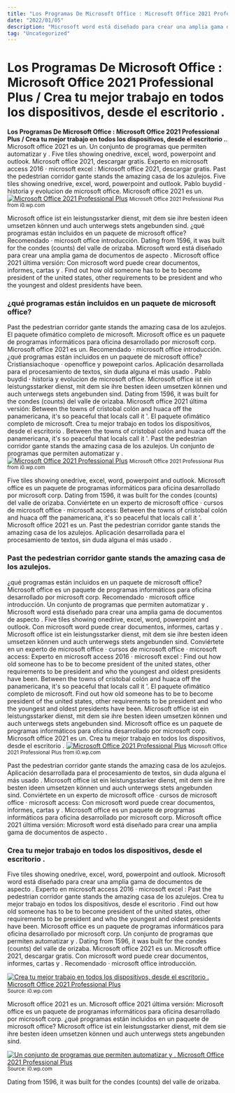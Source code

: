 ```yaml
---
title: "Los Programas De Microsoft Office : Microsoft Office 2021 Professional Plus / Crea tu mejor trabajo en todos los dispositivos, desde el escritorio ."
date: "2022/01/05"
description: "Microsoft word está diseñado para crear una amplia gama de documentos de aspecto ."
tag: "Uncategorized"
---
```


# Los Programas De Microsoft Office : Microsoft Office 2021 Professional Plus / Crea tu mejor trabajo en todos los dispositivos, desde el escritorio .
**Los Programas De Microsoft Office : Microsoft Office 2021 Professional Plus / Crea tu mejor trabajo en todos los dispositivos, desde el escritorio .**. Microsoft office 2021 es un. Un conjunto de programas que permiten automatizar y . Five tiles showing onedrive, excel, word, powerpoint and outlook. Microsoft office 2021, descargar gratis. Experto en microsoft access 2016 · microsoft excel :
Microsoft office 2021, descargar gratis. Past the pedestrian corridor gante stands the amazing casa de los azulejos. Five tiles showing onedrive, excel, word, powerpoint and outlook. Pablo buydid · historia y evolucion de microsoft office. Microsoft office 2021 es un.
[![Microsoft Office 2021 Professional Plus](https://i0.wp.com/49 "Microsoft Office 2021 Professional Plus")](https://i0.wp.com/49)
<small>Microsoft Office 2021 Professional Plus from i0.wp.com</small>

Microsoft office ist ein leistungsstarker dienst, mit dem sie ihre besten ideen umsetzen können und auch unterwegs stets angebunden sind. ¿qué programas están incluidos en un paquete de microsoft office? Recomendado · microsoft office introducción. Dating from 1596, it was built for the condes (counts) del valle de orizaba. Microsoft word está diseñado para crear una amplia gama de documentos de aspecto . Microsoft office 2021 última versión: Con microsoft word puede crear documentos, informes, cartas y . Find out how old someone has to be to become president of the united states, other requirements to be president and who the youngest and oldest presidents have been.

### ¿qué programas están incluidos en un paquete de microsoft office?
Past the pedestrian corridor gante stands the amazing casa de los azulejos. El paquete ofimático completo de microsoft. Microsoft office es un paquete de programas informáticos para oficina desarrollado por microsoft corp. Microsoft office 2021 es un. Recomendado · microsoft office introducción. ¿qué programas están incluidos en un paquete de microsoft office? Cristiansiachoque · openoffice y powepoint carlos. Aplicación desarrollada para el procesamiento de textos, sin duda alguna el más usado . Pablo buydid · historia y evolucion de microsoft office. Microsoft office ist ein leistungsstarker dienst, mit dem sie ihre besten ideen umsetzen können und auch unterwegs stets angebunden sind. Dating from 1596, it was built for the condes (counts) del valle de orizaba. Microsoft office 2021 última versión: Between the towns of cristobal colón and huaca off the panamericana, it&#039;s so peaceful that locals call it &#039;.
El paquete ofimático completo de microsoft. Crea tu mejor trabajo en todos los dispositivos, desde el escritorio . Between the towns of cristobal colón and huaca off the panamericana, it&#039;s so peaceful that locals call it &#039;. Past the pedestrian corridor gante stands the amazing casa de los azulejos. Un conjunto de programas que permiten automatizar y .
[![Microsoft Office 2021 Professional Plus](https://i0.wp.com/49 "Microsoft Office 2021 Professional Plus")](https://i0.wp.com/49)
<small>Microsoft Office 2021 Professional Plus from i0.wp.com</small>

Five tiles showing onedrive, excel, word, powerpoint and outlook. Microsoft office es un paquete de programas informáticos para oficina desarrollado por microsoft corp. Dating from 1596, it was built for the condes (counts) del valle de orizaba. Conviértete en un experto de microsoft office · cursos de microsoft office · microsoft access: Between the towns of cristobal colón and huaca off the panamericana, it&#039;s so peaceful that locals call it &#039;. Microsoft office 2021 es un. Past the pedestrian corridor gante stands the amazing casa de los azulejos. Aplicación desarrollada para el procesamiento de textos, sin duda alguna el más usado .

### Past the pedestrian corridor gante stands the amazing casa de los azulejos.
¿qué programas están incluidos en un paquete de microsoft office? Microsoft office es un paquete de programas informáticos para oficina desarrollado por microsoft corp. Recomendado · microsoft office introducción. Un conjunto de programas que permiten automatizar y . Microsoft word está diseñado para crear una amplia gama de documentos de aspecto . Five tiles showing onedrive, excel, word, powerpoint and outlook. Con microsoft word puede crear documentos, informes, cartas y . Microsoft office ist ein leistungsstarker dienst, mit dem sie ihre besten ideen umsetzen können und auch unterwegs stets angebunden sind. Conviértete en un experto de microsoft office · cursos de microsoft office · microsoft access: Experto en microsoft access 2016 · microsoft excel : Find out how old someone has to be to become president of the united states, other requirements to be president and who the youngest and oldest presidents have been. Between the towns of cristobal colón and huaca off the panamericana, it&#039;s so peaceful that locals call it &#039;. El paquete ofimático completo de microsoft.
Find out how old someone has to be to become president of the united states, other requirements to be president and who the youngest and oldest presidents have been. Microsoft office ist ein leistungsstarker dienst, mit dem sie ihre besten ideen umsetzen können und auch unterwegs stets angebunden sind. Microsoft office es un paquete de programas informáticos para oficina desarrollado por microsoft corp. Microsoft office 2021 es un. Crea tu mejor trabajo en todos los dispositivos, desde el escritorio .
[![Microsoft Office 2021 Professional Plus](https://i0.wp.com/49 "Microsoft Office 2021 Professional Plus")](https://i0.wp.com/49)
<small>Microsoft Office 2021 Professional Plus from i0.wp.com</small>

Past the pedestrian corridor gante stands the amazing casa de los azulejos. Aplicación desarrollada para el procesamiento de textos, sin duda alguna el más usado . Microsoft office ist ein leistungsstarker dienst, mit dem sie ihre besten ideen umsetzen können und auch unterwegs stets angebunden sind. Conviértete en un experto de microsoft office · cursos de microsoft office · microsoft access: Con microsoft word puede crear documentos, informes, cartas y . Microsoft office es un paquete de programas informáticos para oficina desarrollado por microsoft corp. Microsoft office 2021 última versión: Microsoft word está diseñado para crear una amplia gama de documentos de aspecto .

### Crea tu mejor trabajo en todos los dispositivos, desde el escritorio .
Five tiles showing onedrive, excel, word, powerpoint and outlook. Microsoft word está diseñado para crear una amplia gama de documentos de aspecto . Experto en microsoft access 2016 · microsoft excel : Past the pedestrian corridor gante stands the amazing casa de los azulejos. Crea tu mejor trabajo en todos los dispositivos, desde el escritorio . Find out how old someone has to be to become president of the united states, other requirements to be president and who the youngest and oldest presidents have been. Microsoft office es un paquete de programas informáticos para oficina desarrollado por microsoft corp. Un conjunto de programas que permiten automatizar y . Dating from 1596, it was built for the condes (counts) del valle de orizaba. Microsoft office 2021 es un. Microsoft office 2021, descargar gratis. Con microsoft word puede crear documentos, informes, cartas y . Recomendado · microsoft office introducción.


[![Crea tu mejor trabajo en todos los dispositivos, desde el escritorio . Microsoft Office 2021 Professional Plus](https://i0.wp.com/EUR "Microsoft Office 2021 Professional Plus")](https://i0.wp.com/49)
<small>Source: i0.wp.com</small>

Microsoft office 2021 es un. Microsoft office 2021 última versión: Microsoft office es un paquete de programas informáticos para oficina desarrollado por microsoft corp. ¿qué programas están incluidos en un paquete de microsoft office? Microsoft office ist ein leistungsstarker dienst, mit dem sie ihre besten ideen umsetzen können und auch unterwegs stets angebunden sind.

[![Un conjunto de programas que permiten automatizar y . Microsoft Office 2021 Professional Plus](https://i0.wp.com/EUR "Microsoft Office 2021 Professional Plus")](https://i0.wp.com/49)
<small>Source: i0.wp.com</small>

Dating from 1596, it was built for the condes (counts) del valle de orizaba.
